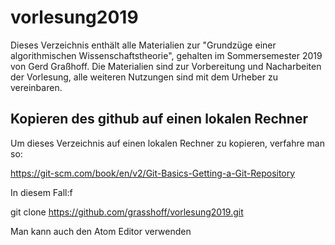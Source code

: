 # vorlesung2019

Dieses Verzeichnis enthält alle Materialien zur "Grundzüge einer algorithmischen Wissenschaftstheorie", gehalten im Sommersemester 2019 von Gerd Graßhoff. Die Materialien sind zur Vorbereitung und Nacharbeiten der Vorlesung, alle weiteren Nutzungen sind mit dem Urheber zu vereinbaren.

## Kopieren des github auf einen lokalen Rechner

Um dieses Verzeichnis auf einen lokalen Rechner zu kopieren, verfahre man so:

https://git-scm.com/book/en/v2/Git-Basics-Getting-a-Git-Repository

In diesem Fall:f

git clone https://github.com/grasshoff/vorlesung2019.git

Man kann auch den Atom Editor verwenden
